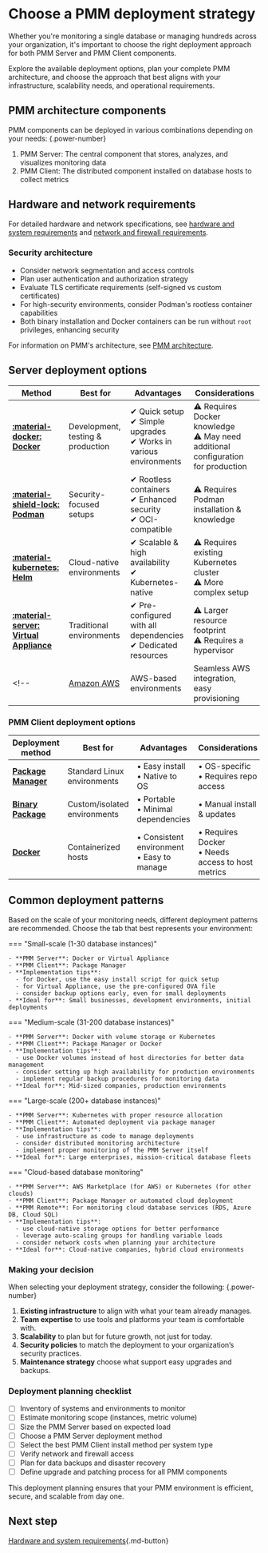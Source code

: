 # Choose a PMM deployment strategy

Whether you're monitoring a single database or managing hundreds across your organization, it's important to choose the right deployment approach for both PMM Server and PMM Client components.

Explore the available deployment options, plan your complete PMM architecture, and choose the approach that best aligns with your infrastructure, scalability needs, and operational requirements.

## PMM architecture components
PMM components can be deployed in various combinations depending on your needs: 
{.power-number}

1. PMM Server: The central component that stores, analyzes, and visualizes monitoring data
2. PMM Client: The distributed component installed on database hosts to collect metrics

## Hardware and network requirements

For detailed hardware and network specifications, see [hardware and system requirements](../install-pmm/plan-pmm-installation/hardware_and_system.md) and [network and firewall requirements](../../install-pmm/plan-pmm-installation/network_and_firewall.md).

### Security architecture

- Consider network segmentation and access controls
- Plan user authentication and authorization strategy
- Evaluate TLS certificate requirements (self-signed vs custom certificates)
- For high-security environments, consider Podman's rootless container capabilities
- Both binary installation and Docker containers can be run without `root` privileges, enhancing security

For information on PMM's architecture, see [PMM architecture](../reference/index.md). 

## Server deployment options

| **Method** | **Best for** | **Advantages** | **Considerations** |
|-----------|------------|---------------|--------------------|
| [**:material-docker: Docker**](../install-pmm/install-pmm-server/deployment-options/docker/index.md) | Development, testing & production | ✔  Quick setup<br>✔  Simple upgrades<br>✔  Works in various environments | ⚠ Requires Docker knowledge<br>⚠ May need additional configuration for production |
| [**:material-shield-lock: Podman**](../install-pmm/install-pmm-server/deployment-options/podman/index.md) | Security-focused setups | ✔ Rootless containers<br> ✔  Enhanced security<br> ✔  OCI-compatible | ⚠ Requires Podman installation & knowledge |
| [**:material-kubernetes: Helm**](../install-pmm/install-pmm-server/deployment-options/helm/index.md) | Cloud-native environments | ✔  Scalable & high availability<br> ✔  Kubernetes-native | ⚠ Requires existing Kubernetes cluster<br>⚠ More complex setup |
| [**:material-server: Virtual Appliance**](../install-pmm/install-pmm-server/deployment-options/virtual/index.md) | Traditional environments | ✔  Pre-configured with all dependencies<br>✔  Dedicated resources | ⚠ Larger resource footprint<br>⚠ Requires a hypervisor |
<!--| [Amazon AWS](../install-pmm/install-pmm-server/deployment-options/aws/aws.md) | AWS-based environments | Seamless AWS integration, easy provisioning | Monthly subscription costs, AWS infrastructure costs |-->

### PMM Client deployment options

| Deployment method | Best for | Advantages | Considerations |
|-------------------|----------|------------|----------------|
| [**Package Manager**](../install-pmm/install-pmm-client/package_manager.md) | Standard Linux environments | • Easy install<br>• Native to OS | • OS-specific<br>• Requires repo access |
| [**Binary Package**](../install-pmm/install-pmm-client/binary_package.md) | Custom/isolated environments | • Portable<br>• Minimal dependencies | • Manual install & updates |
| [**Docker**](../install-pmm/install-pmm-client/docker.md) | Containerized hosts | • Consistent environment<br>• Easy to manage | • Requires Docker<br>• Needs access to host metrics |

## Common deployment patterns

Based on the scale of your monitoring needs, different deployment patterns are recommended. Choose the tab that best represents your environment:

=== "Small-scale (1-30 database instances)"

    - **PMM Server**: Docker or Virtual Appliance
    - **PMM Client**: Package Manager
    - **Implementation tips**:
      - for Docker, use the easy install script for quick setup
      - for Virtual Appliance, use the pre-configured OVA file
      - consider backup options early, even for small deployments
    - **Ideal for**: Small businesses, development environments, initial deployments

=== "Medium-scale (31-200 database instances)"

    - **PMM Server**: Docker with volume storage or Kubernetes
    - **PMM Client**: Package Manager or Docker
    - **Implementation tips**:
      - use Docker volumes instead of host directories for better data management
      - consider setting up high availability for production environments
      - implement regular backup procedures for monitoring data
    - **Ideal for**: Mid-sized companies, production environments

=== "Large-scale (200+ database instances)"

    - **PMM Server**: Kubernetes with proper resource allocation
    - **PMM Client**: Automated deployment via package manager
    - **Implementation tips**:
      - use infrastructure as code to manage deployments
      - consider distributed monitoring architecture
      - implement proper monitoring of the PMM Server itself
    - **Ideal for**: Large enterprises, mission-critical database fleets

=== "Cloud-based database monitoring"

    - **PMM Server**: AWS Marketplace (for AWS) or Kubernetes (for other clouds)
    - **PMM Client**: Package Manager or automated cloud deployment
    - **PMM Remote**: For monitoring cloud database services (RDS, Azure DB, Cloud SQL)
    - **Implementation tips**:
      - use cloud-native storage options for better performance
      - leverage auto-scaling groups for handling variable loads
      - consider network costs when planning your architecture
    - **Ideal for**: Cloud-native companies, hybrid cloud environments

### Making your decision

When selecting your deployment strategy, consider the following:
{.power-number}

1. **Existing infrastructure** to align with what your team already manages.
2. **Team expertise** to use tools and platforms your team is comfortable with.
3. **Scalability** to plan but for future growth, not just for today.
4. **Security policies** to match the deployment to your organization’s security practices.
5. **Maintenance strategy**  choose what support easy upgrades and backups.

### Deployment planning checklist

- [ ] Inventory of systems and environments to monitor  
- [ ] Estimate monitoring scope (instances, metric volume)  
- [ ] Size the PMM Server based on expected load  
- [ ] Choose a PMM Server deployment method  
- [ ] Select the best PMM Client install method per system type  
- [ ] Verify network and firewall access  
- [ ] Plan for data backups and disaster recovery  
- [ ] Define upgrade and patching process for all PMM components  

This deployment planning ensures that your PMM environment is efficient, secure, and scalable from day one.

## Next step

[Hardware and system requirements](../plan-pmm-installation/hardware_and_system.md){.md-button} 



